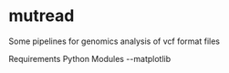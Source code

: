 # mutread
Some pipelines for genomics analysis of vcf format files

Requirements
    Python Modules
        --matplotlib
